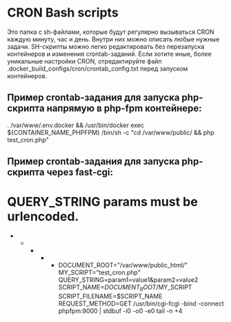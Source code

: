 # CRON Bash scripts
Это папка с sh-файлами, которые будут регулярно вызываться CRON каждую минуту, час и день.
Внутри них можно описать любые нужные задачи.
SH-скрипты можно легко редактировать без перезапуска контейнеров и изменения crontab-заданий.
Если хотите иные, более уникальные настройки CRON, отредактируйте файл .docker_build_configs/cron/crontab_config.txt перед запуском контейнеров.

## Пример crontab-задания для запуска php-скрипта напрямую в php-fpm контейнере:
. /var/www/.env.docker && /usr/bin/docker exec ${CONTAINER_NAME_PHPFPM} /bin/sh -c "cd /var/www/public/ && php test_cron.php"

## Пример crontab-задания для запуска php-скрипта через fast-cgi:
# QUERY_STRING params must be urlencoded.
* * * * * DOCUMENT_ROOT="/var/www/public_html/" MY_SCRIPT="test_cron.php" QUERY_STRING=param1=value1\&param2=value2 SCRIPT_NAME=$DOCUMENT_ROOT/$MY_SCRIPT SCRIPT_FILENAME=$SCRIPT_NAME REQUEST_METHOD=GET /usr/bin/cgi-fcgi -bind -connect phpfpm:9000 | stdbuf -i0 -o0 -e0 tail -n +4
